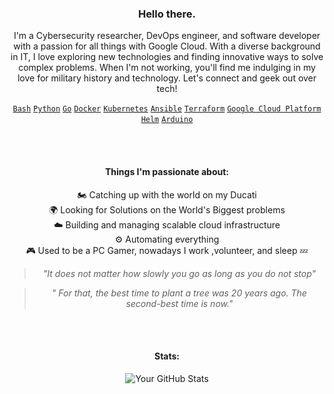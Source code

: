 
<h3 align="center"> Hello there. </h3>

<p align="center">
  I'm a Cybersecurity researcher, DevOps engineer, and software developer with a passion for all things with Google Cloud. With a diverse background in IT, I love exploring new technologies and finding innovative ways to solve complex problems. When I'm not working, you'll find me indulging in my love for military history and technology. Let's connect and geek out over tech!
</p>

<p align="center">
  <code><a href="https://www.gnu.org/software/bash/" target="_blank">Bash</a></code>
  <code><a href="https://www.python.org/" target="_blank">Python</a></code>
  <code><a href="https://go.dev/" target="_blank">Go</a></code>
  <code><a href="https://www.docker.com/" target="_blank">Docker</a></code>
  <code><a href="https://kubernetes.io/" target="_blank">Kubernetes</a></code>
  <code><a href="https://www.ansible.com/" target="_blank">Ansible</a></code>
  <code><a href="https://www.terraform.io/" target="_blank">Terraform</a></code>
  <code><a href="https://cloud.google.com/" target="_blank">Google Cloud Platform</a></code>
  <code><a href="https://helm.sh/" target="_blank">Helm</a></code>
  <code><a href="https://www.arduino.cc/" target="_blank">Arduino</a></code>
</p>

<br>

<br>

<h4 align="center">Things I'm passionate about:</h4>
<p align="center">
  🏍️ Catching up with the world on my Ducati <br>
  🌍 Looking for Solutions on the World's Biggest problems <br>
  ☁️ Building and managing scalable cloud infrastructure <br>
  ⚙️ Automating everything <br>
  🎮 Used to be a PC Gamer, nowadays I work ,volunteer, and sleep 💤<br>
  <blockquote align="center"><i>"It does not matter how slowly you go as long as you do not stop"</i></blockquote>
  <blockquote align="center"><i>" For that, the best time to plant a tree was 20 years ago. The second-best time is now."</i></blockquote>

</p>

<br>


<br>

<h4 align="center">Stats:</h4>
<p align="center">
  <img src="https://github-readme-stats.vercel.app/api?username=cunfuu&show_icons=true&theme=dark" alt="Your GitHub Stats">
</p>

<br>

